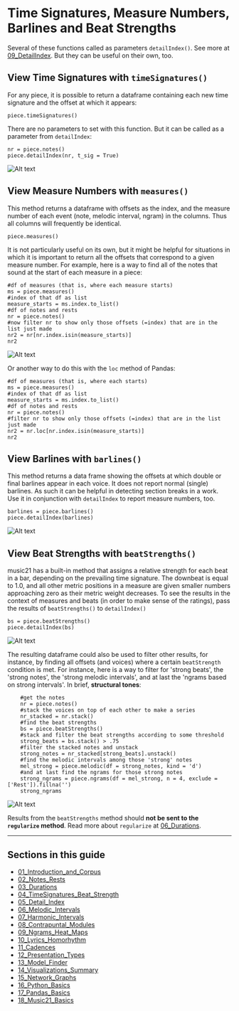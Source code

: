 # Time Signatures, Measure Numbers, Barlines and Beat Strengths

Several of these functions called as parameters `detailIndex()`. See more at [09_DetailIndex](09_DetailIndex.md). But they can be useful on their own, too.

## View Time Signatures with `timeSignatures()`

For any piece, it is possible to return a dataframe containing each new time signature and the offset at which it appears:

    piece.timeSignatures()

There are no parameters to set with this function.  But it can be called as a parameter from `detailIndex`:

    nr = piece.notes()
    piece.detailIndex(nr, t_sig = True)

![Alt text](images/tsig.png)

## View Measure Numbers with `measures()`

This method returns a dataframe with offsets as the index, and the measure number of each event (note, melodic interval, ngram) in the columns. Thus all columns will frequently be identical. 

    piece.measures()

It is not particularly useful on its own, but it might be helpful for situations in which it is important to return all the offsets that correspond to a given measure number. For example, here is a way to find all of the notes that sound at the start of each measure in a piece:

    #df of measures (that is, where each measure starts)
    ms = piece.measures()
    #index of that df as list
    measure_starts = ms.index.to_list()
    #df of notes and rests
    nr = piece.notes()
    #now filter nr to show only those offsets (=index) that are in the list just made
    nr2 = nr[nr.index.isin(measure_starts)]
    nr2

![Alt text](images/measure_starts.png)

Or another way to do this with the `loc` method of Pandas:

    #df of measures (that is, where each starts)
    ms = piece.measures()
    #index of that df as list
    measure_starts = ms.index.to_list()
    #df of notes and rests
    nr = piece.notes()
    #filter nr to show only those offsets (=index) that are in the list just made
    nr2 = nr.loc[nr.index.isin(measure_starts)]
    nr2


## View Barlines with `barlines()`

This method returns a data frame showing the offsets at which double or final barlines appear in each voice. It does not report normal (single) barlines.  As such it can be helpful in detecting section breaks in a work. Use it in conjunction with `detailIndex` to report measure numbers, too.

    barlines = piece.barlines()
    piece.detailIndex(barlines)

![Alt text](images/barlines.png)

## View Beat Strengths with `beatStrengths()`

music21 has a built-in method that assigns a relative strength for each beat in a bar, depending on the prevailing time signature. The downbeat is equal to 1.0, and all other metric positions in a measure are given smaller numbers approaching zero as their metric weight decreases. To see the results in the context of measures and beats (in order to make sense of the ratings), pass the results of `beatStrengths()` to `detailIndex()`

    bs = piece.beatStrengths()
    piece.detailIndex(bs)

![Alt text](images/bs.png)

The resulting dataframe could also be used to filter other results, for instance, by finding all offsets (and voices) where a certain `beatStrength` condition is met. For instance, here is a way to filter for 'strong beats', the 'strong notes', the 'strong melodic intervals', and at last the 'ngrams based on strong intervals'.  In brief, **structural tones**:

        #get the notes
        nr = piece.notes()
        #stack the voices on top of each other to make a series
        nr_stacked = nr.stack()
        #find the beat strengths
        bs = piece.beatStrengths()
        #stack and filter the beat strengths according to some threshold
        strong_beats = bs.stack() > .75
        #filter the stacked notes and unstack
        strong_notes = nr_stacked[strong_beats].unstack()
        #find the melodic intervals among those 'strong' notes
        mel_strong = piece.melodic(df = strong_notes, kind = 'd')
        #and at last find the ngrams for those strong notes
        strong_ngrams = piece.ngrams(df = mel_strong, n = 4, exclude = ['Rest']).fillna('')
        strong_ngrams

![Alt text](images/beat_strength_ng.png)

Results from the `beatStrengths` method should **not be sent to the `regularize` method**. Read more about `regularize` at [06_Durations](06_Durations.md).


-----
## Sections in this guide

  * [01_Introduction_and_Corpus](tutorial/01_Introduction_and_Corpus.md)
  * [02_Notes_Rests](tutorial/02_Notes_Rests.md)
  * [03_Durations](tutorial/03_Durations.md) 
  * [04_TimeSignatures_Beat_Strength](tutorial/04_TimeSignatures_Beat_Strength.md)
  * [05_Detail_Index](tutorial/05_Detail_Index.md)
  * [06_Melodic_Intervals](tutorial/06_Melodic_Intervals.md)
  * [07_Harmonic_Intervals](tutorial/07_Harmonic_Intervals.md)
  * [08_Contrapuntal_Modules](tutorial/08_Contrapuntal_Modules.md)
  * [09_Ngrams_Heat_Maps](tutorial/09_Ngrams_Heat_Maps.md)
  * [10_Lyrics_Homorhythm](tutorial/10_Lyrics_Homorhythm.md)
  * [11_Cadences](tutorial/11_Cadences.md)
  * [12_Presentation_Types](tutorial/12_Presentation_Types.md)
  * [13_Model_Finder](tutorial/13_Model_Finder.md)
  * [14_Visualizations_Summary](tutorial/14_Visualizations_Summary.md)
  * [15_Network_Graphs](tutorial/15_Network_Graphs.md)
  * [16_Python_Basics](tutorial/16_Python_Basics.md)
  * [17_Pandas_Basics](tutorial/17_Pandas_Basics.md)
  * [18_Music21_Basics](tutorial/18_Music21_Basics.md)